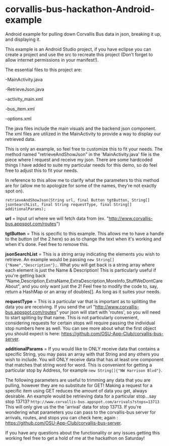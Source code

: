 corvallis-bus-hackathon-Android-example
=======================================

Android example for pulling down Corvallis Bus data in json, breaking it up, and displaying it.

This example is an Android Studio project, if you have eclipse you can create a project and use the src to recreate this project (Don't forget to allow internet permissions in your manifest!).

The essential files to this project are:

   -MainActivity.java

   -RetrieveJson.java
   
   -activity_main.xml
   
   -bus_item.xml
   
   -options.xml
   
The java files include the main visuals and the backend json component. The xml files are utilized in the MainActivity to provide a way to display our retrieved data.

This is only an example, so feel free to customize this to fit your needs.
The method named "retrieveAndShowJson" in the 'MainActivity.java' file is the piece where I request and receive my json. 
There are some hardcoded things I have added to suite my particular needs for this demo, so do feel free to adjust this to fit your needs.

In reference to this allow me to clarify what the parameters to this method are for (allow me to apologize for some of the names, they're not exactly spot on).

``retrieveAndShowJson(String url, final Button tgtButton, String[] jsonSearchList, final String requestType, final String[] additionalParams);``

   **url** = Input url where we will fetch data from (ex. "http://www.corvallis-bus.appspot.com/routes")
   
   **tgtButton** = This is specific to this example. This allows me to have a handle to the button (of the 2 here) so as to change the text when it's working and when it's done. Feel free to remove this.
   
   **jsonSearchList** = This is a string array indicating the elements you wish to retrieve. An example would be passing ``new String[]{"Name","Description"};``. 
   What you will get back is a string array where each element is just the Name & Description! This is particularly useful if you're getting back "Name,Description,ExtraName,ExtraDescription,MoreInfo,StuffWeDontCareAbout", and you only want just the 2!
   Feel free to modify the code to, say, return a HashMap or an array of doubles[]. As long as it suites your needs.
   
   **requestType** = This is a particular var that is important as to splitting the data you are receiving. If you send the url "http://www.corvallis-bus.appspot.com/routes" your json will start with 'routes', so you will need to start spliting by that name.
   This is not particularly convenient, considering requests for certain stops will require passing the individual stop numbers here as well. 
   You can see more about what the first object you should expect is here: https://github.com/OSU-App-Club/corvallis-bus-server.
   
   **additionalParams** = If you would like to ONLY receive data that contains a specific String, you may pass an array with that String and any others you wish to include.
   You will ONLY receive data that has at least one component that matches that string word for word. This is convenient for getting a particular stop by Address, for example ``new String[]{"NW Harrison Blvd"}``.
   
   
The following parameters are useful to trimming any data that you are pulling, however they are no substitute for GET!
Making a request for a specific item using GET reduces the amount of data you get, always desirable.
An example would be retrieving data for a particular stop...say stop 13713?
``http://www.corvallis-bus.appspot.com/arrivals?stops=13713``
This will only give us the the 'arrival' data for stop 13713. 
If you're wondering what parameters you can pass to the corvallis-bus server for arrivals, routes, and stops you can check here; again : https://github.com/OSU-App-Club/corvallis-bus-server.

If you have any questions about the functionality or any issues getting this working feel free to get a hold of me at the hackathon on Saturday!
   
   
   
   
   
   
   
   
